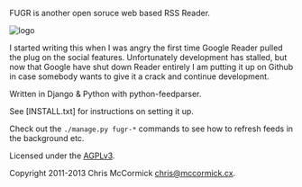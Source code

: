 FUGR is another open soruce web based RSS Reader.

![logo](https://raw.github.com/chr15m/fugr/master/logo.png)

I started writing this when I was angry the first time Google Reader pulled the plug on the social features. Unfortunately development has stalled, but now that Google have shut down Reader entirely I am putting it up on Github in case somebody wants to give it a crack and continue development.

Written in Django & Python with python-feedparser.

See [INSTALL.txt] for instructions on setting it up.

Check out the `./manage.py fugr-*` commands to see how to refresh feeds in the background etc.

Licensed under the [AGPLv3](https://raw.github.com/chr15m/fugry/master/COPYING-AGPL.txt).

Copyright 2011-2013 Chris McCormick <chris@mccormick.cx>.
